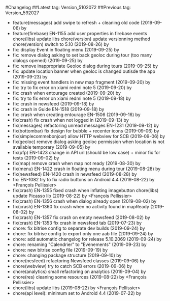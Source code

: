 #Changelog
##Latest tag: Version_5102072
##Previous tag: Version_592027
* feature(messages) add swipe to refresh + cleaning old code (2019-09-06) by <Francois Pellissier>
* feature(firebase) EN-1155 add user properties in firebase events chore(libs) update libs chore(version) update versionning method chore(version) switch to 5.10 (2019-08-26) by <Francois Pellissier>
* fix: display Event in floating menu (2019-09-25) by <Francois Pellissier>
* fix: remove dialog asking to set back geoloc during tour (too many dialogs opened) (2019-09-25) by <Francois Pellissier>
* fix: remove inappropriate Geoloc dialog during tours (2019-09-25) by <Francois Pellissier>
* fix: update location banner when geoloc is changed outisde the app (2019-09-23) by <Francois Pellissier>
* fix: missing event handlers in new map fragment (2019-09-20) by <Francois Pellissier>
* fix: try to fix error on xiami redmi note 5 (2019-09-20) by <Francois Pellissier>
* fix: crash when entourage created (2019-09-20) by <Francois Pellissier>
* fix: try to fix error on xiami redmi note 5 (2019-09-18) by <Francois Pellissier>
* fix: crash in newsfeed (2019-09-18) by <Francois Pellissier>
* fix: crash in Guide EN-1518 (2019-09-18) by <Francois Pellissier>
* fix: crash when creating entourage EN-1506 (2019-09-16) by <Francois Pellissier>
* fix(crash) fix crash when not logged in (2019-09-13) by <Francois Pellissier>
* fix(messages) refactoring unread messages EN-1231 (2019-09-12) by <Francois Pellissier>
* fix(bottombar) fix design for bubble + recenter icons (2019-09-06) by <Francois Pellissier>
* fix(simplecommebonjour) allow HTTP webview for SCB (2019-09-06) by <Francois Pellissier>
* fix(geoloc) remove dialog asking geoloc permission when location is not available temporary (2019-09-05) by <Francois Pellissier>
* fix(pfp) EN-1423 change in API url (should be low case) + minor fix for tests (2019-09-02) by <Francois Pellissier>
* fix(map) remove crash when map not ready (2019-08-30) by <Francois Pellissier>
* fix(menu) EN-1422 crash in floating menu during tour (2019-08-28) by <Francois Pellissier>
* fix(newsfeed) EN-1420 crash in newsfeed (2019-08-28) by <Francois Pellissier>
* fix: EN-1082 try to fix radio buttons on Android 4.4 (2019-08-22) by <François Pellissier>
* fix(crash) EN-1355 fixed crash when inflating imagebutton chore(libs) update Picasso lib (2019-08-22) by <François Pellissier>
* fix(crash) EN-1356 crash when dialog already open (2019-08-02) by <Francois Pellissier>
* fix(crash) EN-1360 fix crash when no activity found in mapReady (2019-08-02) by <Francois Pellissier>
* fix(crash) EN-1357 fix crash on empty newsfeed (2019-08-02) by <Francois Pellissier>
* fix(crash) EN-1353 fix crash in newsfeed tab (2019-07-23) by <Francois Pellissier>
* chore: fix bitrise config to separate dev builds (2019-09-24) by <Francois Pellissier>
* chore: fix bitrise config to export only one aab file (2019-09-24) by <Francois Pellissier>
* chore: add automatic changelog for release 5.10.2069 (2019-09-24) by <Francois Pellissier>
* chore: renaming "Calendrier" to "Evènements" (2019-09-23) by <Francois Pellissier>
* chore: new bitrise config file (2019-09-19) by <Francois Pellissier>
* chore: changing package structure (2019-09-10) by <Francois Pellissier>
* chore(nesfeed) refactoring Newsfeed classes (2019-09-06) by <Francois Pellissier>
* chore(webview) try to catch SCB errors (2019-09-06) by <Francois Pellissier>
* chore(analytics) small refactoring on analytics (2019-09-04) by <Francois Pellissier>
* chore(res) cleaning some resources (2019-08-22) by <François Pellissier>
* chore(libs) update libs (2019-08-22) by <François Pellissier>
* chore(api level): minimum set to Android 4.4 (2019-07-22) by <Francois Pellissier>
